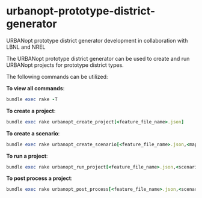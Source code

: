 # urbanopt-prototype-district-generator
URBANopt prototype district generator development in collaboration with LBNL and NREL

The URBANopt prototype district generator can be used to create and run URBANopt projects for prototype
district types.

The following commands can be utilized: 

**To view all commands**: 

```ruby
bundle exec rake -T
```

**To create a project**: 

```ruby
bundle exec rake urbanopt_create_project[<feature_file_name>.json]
```

**To create a scenario**:


```ruby
bundle exec rake urbanopt_create_scenario[<feature_file_name>.json,<mapper_name>.rb]
```


**To run a project**: 

```ruby
bundle exec rake urbanopt_run_project[<feature_file_name>.json,<scenario_name>.csv]
```

**To post process a project**:

```ruby
bundle exec rake urbanopt_post_process[<feature_file_name>.json,<scenario_name>.csv]
```